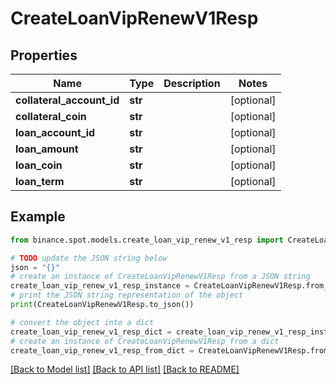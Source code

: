 # CreateLoanVipRenewV1Resp


## Properties

Name | Type | Description | Notes
------------ | ------------- | ------------- | -------------
**collateral_account_id** | **str** |  | [optional] 
**collateral_coin** | **str** |  | [optional] 
**loan_account_id** | **str** |  | [optional] 
**loan_amount** | **str** |  | [optional] 
**loan_coin** | **str** |  | [optional] 
**loan_term** | **str** |  | [optional] 

## Example

```python
from binance.spot.models.create_loan_vip_renew_v1_resp import CreateLoanVipRenewV1Resp

# TODO update the JSON string below
json = "{}"
# create an instance of CreateLoanVipRenewV1Resp from a JSON string
create_loan_vip_renew_v1_resp_instance = CreateLoanVipRenewV1Resp.from_json(json)
# print the JSON string representation of the object
print(CreateLoanVipRenewV1Resp.to_json())

# convert the object into a dict
create_loan_vip_renew_v1_resp_dict = create_loan_vip_renew_v1_resp_instance.to_dict()
# create an instance of CreateLoanVipRenewV1Resp from a dict
create_loan_vip_renew_v1_resp_from_dict = CreateLoanVipRenewV1Resp.from_dict(create_loan_vip_renew_v1_resp_dict)
```
[[Back to Model list]](../README.md#documentation-for-models) [[Back to API list]](../README.md#documentation-for-api-endpoints) [[Back to README]](../README.md)


